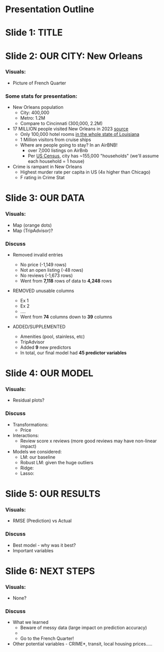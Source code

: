 # Presentation Outline

# Slide 1: TITLE

# Slide 2: OUR CITY: New Orleans
### Visuals:
- Picture of French Quarter


### Some stats for presentation:
- New Orleans population
  - City: 400,000
  - Metro: 1.2M
  - Compare to Cincinnati (300,000, 2.2M)
- 17 MILLION people visited New Orleans in 2023 [source](https://bizneworleans.com/tourism-is-economic-development/)
  - Only 100,000 hotel rooms [in the whole state of Louisiana](https://www.explorelouisiana.com/sites/default/files/2021-02/2020StateOfTourism-October%20Monthly.pdf)
  - 1 Million visitors from cruise ships
  - Where are people going to stay? In an AirBNB! 
      - over 7,000 listings on AirBnb
      - Per [US Census](https://www.census.gov/quickfacts/fact/table/neworleanscitylouisiana/PST045223), city has ~155,000 "households" (we'll assume each household = 1 house)
- Crime is rampant in New Orleans
  - Highest murder rate per capita in US (4x higher than Chicago)
  - F rating in Crime Stat


# Slide 3: OUR DATA
### Visuals: 
- Map (orange dots)
- Map (TripAdvisor)?

### Discuss
- Removed invalid entries
  - No price (-1,149 rows)
  - Not an open listing (-48 rows)
  - No reviews (-1,673 rows)
  - Went from __7,118__ rows of data to __4,248__ rows

- REMOVED unusable columns
  - Ex 1
  - Ex 2
  - ....
  - Went from __74__ columns down to __39__ columns


- ADDED/SUPPLEMENTED
  - Amenities (pool, stainless, etc)
  - TripAdvisor 
  - Added __9__ new predictors
  - In total, our final model had __45 predictor variables__


# Slide 4: OUR MODEL
### Visuals:
- Residual plots?

### Discuss
- Transformations:
  - Price
- Interactions:
  - Review score x reviews (more good reviews may have non-linear impact)
- Models we considered:
  - LM: our baseline
  - Robust LM: given the huge outliers
  - Ridge:
  - Lasso:


# Slide 5: OUR RESULTS
### Visuals:
- RMSE (Prediction) vs Actual

### Discuss
- Best model - why was it best?
- Important variables


# Slide 6: NEXT STEPS
### Visuals:
- None?

### Discuss
- What we learned
  - Beware of messy data (large impact on prediction accuracy)
  - 
  - Go to the French Quarter!
- Other potential variables - CRIME*, transit, local housing prices.....
